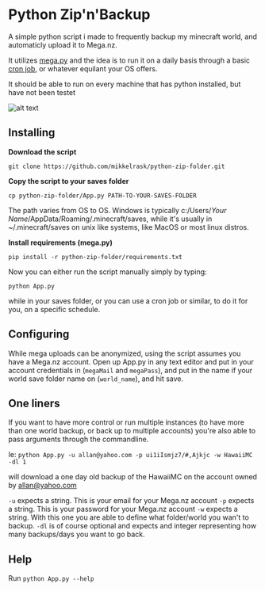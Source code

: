 # Python Zip'n'Backup

A simple python script i made to frequently backup my minecraft world, and automaticly upload it to Mega.nz. 

It utilizes [mega.py](https://pypi.org/project/mega.py/ "mega.py on PyPi.org") and the idea is to run it on a daily basis through a basic [cron job](https://en.wikipedia.org/wiki/Cron "Cron on Wiki"), or whatever equilant your OS offers.

It should be able to run on every machine that has python installed, but have not been testet 

![alt text](https://i.imgur.com/LnSj5FN.png "Screenshot of Zip'n'Backup in termite")

## Installing 
**Download the script**

```git clone https://github.com/mikkelrask/python-zip-folder.git```

**Copy the script to your saves folder**

```cp python-zip-folder/App.py PATH-TO-YOUR-SAVES-FOLDER```

The path varies from OS to OS. Windows is typically 
c:/Users/*Your Name*/AppData/Roaming/.minecraft/saves, while it's usually in ~/.minecraft/saves on unix like systems, like MacOS or most linux distros.


**Install requirements (mega.py)**


```pip install -r python-zip-folder/requirements.txt```


Now you can either run the script manually simply by typing:

```python App.py ```

while in your saves folder, or you can use a cron job or similar, to do it for you, on a specific schedule.


## Configuring
While mega uploads can be anonymized, using the script assumes you have a Mega.nz account. Open up App.py in any text editor and put in your account credentials in (```megaMail``` and ```megaPass```), and put in the name if your world save folder name on (```world_name```), and hit save.

## One liners
If you want to have more control or run multiple instances (to have more than one world backup, or back up to multiple accounts) you're also able to pass arguments through the commandline.

Ie:
```python App.py -u allan@yahoo.com -p ui1iIsmjz7/#,Ajkjc -w HawaiiMC -dl 1```

will download a one day old backup of the HawaiiMC on the account owned by allan@yahoo.com

```-u``` expects a string. This is your email for your Mega.nz account
```-p``` expects a string. This is your password for your Mega.nz account
```-w``` expects a string. With this one you are able to define what folder/world you wan't to backup.
```-dl``` is of course optional and expects and integer representing how many backups/days you want to go back.

## Help
Run ```python App.py --help```

